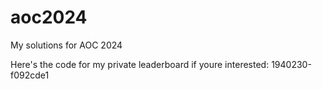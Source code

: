 # aoc2024
My solutions for AOC 2024

Here's the code for my private leaderboard if youre interested:
1940230-f092cde1